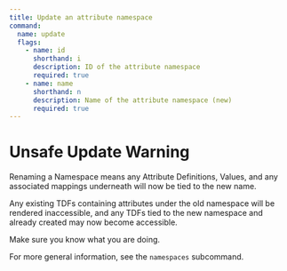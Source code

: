 ```yaml
---
title: Update an attribute namespace
command:
  name: update
  flags:
    - name: id
      shorthand: i
      description: ID of the attribute namespace
      required: true
    - name: name
      shorthand: n
      description: Name of the attribute namespace (new)
      required: true
---
```


# Unsafe Update Warning

Renaming a Namespace means any Attribute Definitions, Values, and any associated mappings underneath will now be tied to the new name.

Any existing TDFs containing attributes under the old namespace will be rendered inaccessible, and any TDFs tied to the new namespace
and already created may now become accessible.

Make sure you know what you are doing.

For more general information, see the `namespaces` subcommand.
